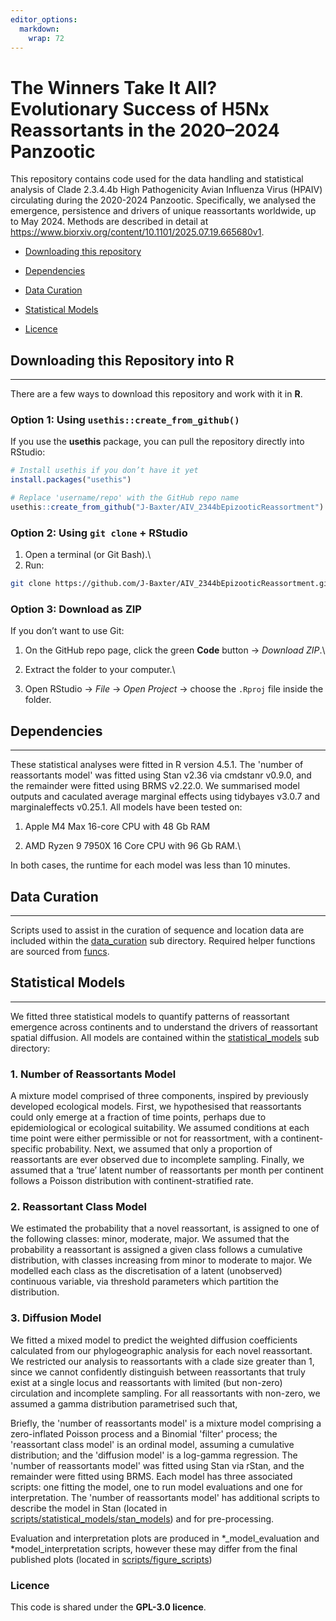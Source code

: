 ```yaml
---
editor_options: 
  markdown: 
    wrap: 72
---
```


# The Winners Take It All? Evolutionary Success of H5Nx Reassortants in the 2020–2024 Panzootic

This repository contains code used for the data handling and statistical
analysis of Clade 2.3.4.4b High Pathogenicity Avian Influenza Virus
(HPAIV) circulating during the 2020-2024 Panzootic. Specifically, we
analysed the emergence, persistence and drivers of unique reassortants
worldwide, up to May 2024. Methods are described in detail at
<https://www.biorxiv.org/content/10.1101/2025.07.19.665680v1>.

-   [Downloading this repository](#Downloading-this-Repository-into-R)

-   [Dependencies](#Dependencies)

-   [Data Curation](#Data-Curation)

-   [Statistical Models](#Statistical-Models)

-   [Licence](#Licence)

## **Downloading this Repository into R**

------------------------------------------------------------------------

There are a few ways to download this repository and work with it in
**R**.

### Option 1: Using `usethis::create_from_github()`

If you use the **usethis** package, you can pull the repository directly
into RStudio:

``` r
# Install usethis if you don’t have it yet
install.packages("usethis")

# Replace 'username/repo' with the GitHub repo name
usethis::create_from_github("J-Baxter/AIV_2344bEpizooticReassortment")
```

### Option 2: Using `git clone` + RStudio

1.  Open a terminal (or Git Bash).\
2.  Run:

``` bash
git clone https://github.com/J-Baxter/AIV_2344bEpizooticReassortment.git
```

### Option 3: Download as ZIP

If you don’t want to use Git:

1.  On the GitHub repo page, click the green **Code** button → *Download
    ZIP*.\

2.  Extract the folder to your computer.\

3.  Open RStudio → *File* → *Open Project* → choose the `.Rproj` file
    inside the folder.

## **Dependencies**

------------------------------------------------------------------------

These statistical analyses were fitted in R version 4.5.1. The 'number
of reassortants model' was fitted using Stan v2.36 via cmdstanr v0.9.0,
and the remainder were fitted using BRMS v2.22.0. We summarised model
outputs and caculated average marginal effects using tidybayes v3.0.7
and marginaleffects v0.25.1. All models have been tested on:

1.  Apple M4 Max 16-core CPU with 48 Gb RAM

2.  AMD Ryzen 9 7950X 16 Core CPU with 96 Gb RAM.\

In both cases, the runtime for each model was less than 10 minutes.

## **Data Curation**

------------------------------------------------------------------------

Scripts used to assist in the curation of sequence and location data are
included within the [data_curation](scripts/data_curation/) sub
directory. Required helper functions are sourced from
[funcs](scripts/funcs/).

## **Statistical Models**

------------------------------------------------------------------------

We fitted three statistical models to quantify patterns of reassortant
emergence across continents and to understand the drivers of reassortant
spatial diffusion. All models are contained within the
[statistical_models](scripts/statistical_models/) sub directory:

### 1. Number of Reassortants Model

A mixture model comprised of three components, inspired by previously
developed ecological models. First, we hypothesised that reassortants
could only emerge at a fraction of time points, perhaps due to
epidemiological or ecological suitability. We assumed conditions at each
time point were either permissible or not for reassortment, with a
continent-specific probability. Next, we assumed that only a proportion
of reassortants are ever observed due to incomplete sampling. Finally,
we assumed that a ‘true’ latent number of reassortants per month per
continent follows a Poisson distribution with continent-stratified rate.

### 2. Reassortant Class Model

We estimated the probability that a novel reassortant, is assigned to
one of the following classes: minor, moderate, major. We assumed that
the probability a reassortant is assigned a given class follows a
cumulative distribution, with classes increasing from minor to moderate
to major. We modelled each class as the discretisation of a latent
(unobserved) continuous variable, via threshold parameters which
partition the distribution.

### 3. Diffusion Model

We fitted a mixed model to predict the weighted diffusion coefficients
calculated from our phylogeographic analysis for each novel reassortant.
We restricted our analysis to reassortants with a clade size greater
than 1, since we cannot confidently distinguish between reassortants
that truly exist at a single locus and reassortants with limited (but
non-zero) circulation and incomplete sampling. For all reassortants with
non-zero, we assumed a gamma distribution parametrised such that,

Briefly, the 'number of reassortants model' is a mixture model
comprising a zero-inflated Poisson process and a Binomial 'filter'
process; the 'reassortant class model' is an ordinal model, assuming a
cumulative distribution; and the 'diffusion model' is a log-gamma
regression. The 'number of reassortants model' was fitted using Stan via
rStan, and the remainder were fitted using BRMS. Each model has three
associated scripts: one fitting the model, one to run model evaluations
and one for interpretation. The 'number of reassortants model' has
additional scripts to describe the model in Stan (located in
[scripts/statistical_models/stan_models](scripts/statistical_models/stan_models))
and for pre-processing.

Evaluation and interpretation plots are produced in \*\_model_evaluation
and \*model_interpretation scripts, however these may differ from the
final published plots (located in
[scripts/figure_scripts](scripts/figure_scripts))


### **Licence**
This code is shared under the **GPL-3.0 licence**.
